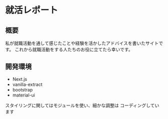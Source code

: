 # 就活レポート

## 概要

私が就職活動を通して感じたことや経験を活かしたアドバイスを書いたサイトです。
これから就職活動をする人たちのお役に立てたら幸いです。

## 開発環境

- Next.js
- vanilla-extract
- bootstrap
- material-ui

スタイリングに関してはモジュールを使い、細かな調整は
コーディングしています
